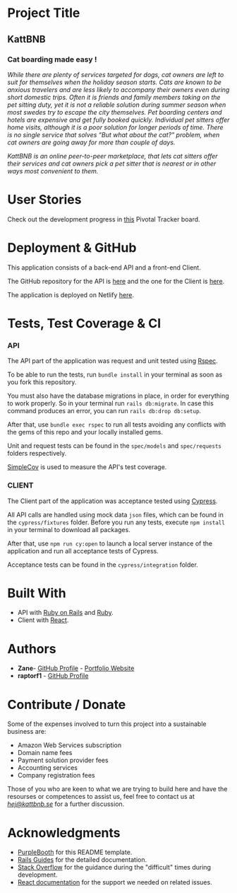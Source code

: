 # Project Title

## **KattBNB**

### **Cat boarding made easy !**

_While there are plenty of services targeted for dogs, cat owners are left to suit for themselves when the holiday season starts. Cats are known to be anxious travelers and are less likely to accompany their owners even during
short domestic trips. Often it is friends and family members taking on the pet sitting duty, yet it is not a reliable solution during summer season when most swedes try to escape the city themselves. Pet boarding centers and hotels are expensive and get fully booked quickly. Individual pet sitters
offer home visits, although it is a poor solution for longer periods of time.
There is no single service that solves “But what about the cat?” problem, when
cat owners are going away for more than couple of days._

_KattBNB is an online peer-to-peer marketplace, that lets cat sitters offer their services and cat owners pick a pet sitter that is nearest or in other ways most convenient to them._

# User Stories

Check out the development progress in [this](https://www.pivotaltracker.com/n/projects/2376676) Pivotal Tracker board.

# Deployment & GitHub

This application consists of a back-end API and a front-end Client.

The GitHub repository for the API is [here](https://github.com/raptorf1/KattBNB_API) and the one for the Client is [here](https://github.com/zanenkn/KattBNB_client).

The application is deployed on Netlify [here](https://kattbnb.se/).

# Tests, Test Coverage & CI

### API

The API part of the application was request and unit tested using [Rspec](https://rspec.info/).

To be able to run the tests, run `bundle install` in your terminal as soon as you fork this repository.

You must also have the database migrations in place, in order for everything to work properly. So in your terminal run `rails db:migrate`. In case this command produces an error, you can run `rails db:drop db:setup`.

After that, use `bundle exec rspec` to run all tests avoiding any conflicts with the gems of this repo and your locally installed gems.

Unit and request tests can be found in the `spec/models` and `spec/requests` folders respectively.

[SimpleCov](https://github.com/simplecov-ruby/simplecov) is used to measure the API's test coverage.

### CLIENT

The Client part of the application was acceptance tested using [Cypress](https://www.cypress.io/).

All API calls are handled using mock data `json` files, which can be found in the `cypress/fixtures` folder. Before you run any tests, execute `npm install` in your terminal to download all packages.

After that, use `npm run cy:open` to launch a local server instance of the application and run all acceptance tests of Cypress.

Acceptance tests can be found in the `cypress/integration` folder.

# Built With

- API with [Ruby on Rails](https://rubyonrails.org/) and [Ruby](https://www.ruby-lang.org/en/).
- Client with [React](https://reactjs.org/).

# Authors

- **Zane**- [GitHub Profile](https://github.com/zanenkn) - [Portfolio Website](https://zanenkn.netlify.com/)
- **raptorf1** - [GitHub Profile](https://github.com/raptorf1)

# Contribute / Donate

Some of the expenses involved to turn this project into a sustainable business are:

- Amazon Web Services subscription
- Domain name fees
- Payment solution provider fees
- Accounting services
- Company registration fees

Those of you who are keen to what we are trying to build here and have the resourses or competences to assist us, feel free to contact us at *hej@kattbnb.se* for a further discussion.

# Acknowledgments

- [PurpleBooth](https://github.com/PurpleBooth) for this README template.
- [Rails Guides](https://guides.rubyonrails.org/index.html) for the detailed documentation.
- [Stack Overflow](https://stackoverflow.com/) for the guidance during the "difficult" times during development.
- [React documentation](https://reactjs.org/docs/getting-started.html) for the support we needed on related issues.
